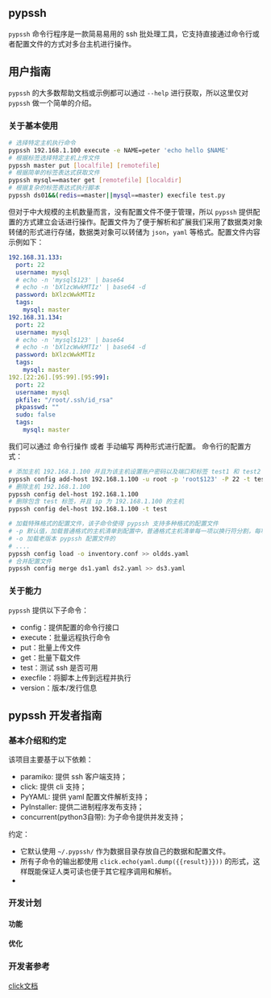 ## pypssh
`pypssh` 命令行程序是一款简易易用的 ssh 批处理工具，它支持直接通过命令行或者配置文件的方式对多台主机进行操作。

## 用户指南
`pypssh` 的大多数帮助文档或示例都可以通过 `--help` 进行获取，所以这里仅对 `pypssh` 做一个简单的介绍。

### 关于基本使用
```bash
# 选择特定主机执行命令
pypssh 192.168.1.100 execute -e NAME=peter 'echo hello $NAME'
# 根据标签选择特定主机上传文件
pypssh master put [localfile] [remotefile]
# 根据简单的标签表达式获取文件
pypssh mysql==master get [remotefile] [localdir]
# 根据复杂的标签表达式执行脚本
pypssh ds01&&(redis==master||mysql==master) execfile test.py
```

但对于中大规模的主机数量而言，没有配置文件不便于管理，所以 `pypssh` 提供配置的方式建立会话进行操作。配置文件为了便于解析和扩展我们采用了数据类对象转储的形式进行存储，数据类对象可以转储为 `json`，`yaml` 等格式。配置文件内容示例如下：

```yaml
192.168.31.133:
  port: 22
  username: mysql
  # echo -n 'mysql$123' | base64
  # echo -n 'bXlzcWwkMTIz' | base64 -d
  password: bXlzcWwkMTIz
  tags:
    mysql: master
192.168.31.134:
  port: 22
  username: mysql
  # echo -n 'mysql$123' | base64
  # echo -n 'bXlzcWwkMTIz' | base64 -d
  password: bXlzcWwkMTIz
  tags:
    mysql: master
192.[22:26].[95:99].[95:99]:
  port: 22
  username: mysql
  pkfile: "/root/.ssh/id_rsa"
  pkpasswd: ""
  sudo: false
  tags:
    mysql: master
```

我们可以通过 命令行操作 或者 手动编写 两种形式进行配置。
命令行的配置方式：
```bash
# 添加主机 192.168.1.100 并且为该主机设置账户密码以及端口和标签 test1 和 test2
pypssh config add-host 192.168.1.100 -u root -p 'root$123' -P 22 -t test1=x1 -t test2=x2
# 删除主机 192.168.1.100
pypssh config del-host 192.168.1.100
# 删除包含 test 标签，并且 ip 为 192.168.1.100 的主机
pypssh config del-host 192.168.1.100 -t test

# 加载特殊格式的配置文件，该子命令使得 pypssh 支持多种格式的配置文件
# -p 默认值，加载普通格式的主机清单到配置中，普通格式主机清单每一项以换行符分割，每项格式为 hostname:[sshPort]:[sshUser]:[sshPassword]:[group1]:[group2]....
# -o 加载老版本 pypssh 配置文件的
# ....
pypssh config load -o inventory.conf >> oldds.yaml
# 合并配置文件
pypssh config merge ds1.yaml ds2.yaml >> ds3.yaml
```


### 关于能力
`pypssh` 提供以下子命令：
- config：提供配置的命令行接口
- execute：批量远程执行命令
- put：批量上传文件
- get：批量下载文件
- test：测试 ssh 是否可用
- execfile：将脚本上传到远程并执行
- version：版本/发行信息

## pypssh 开发者指南
### 基本介绍和约定
该项目主要基于以下依赖：  
- paramiko: 提供 ssh 客户端支持；
- click: 提供 cli 支持；
- PyYAML: 提供 yaml 配置文件解析支持；
- PyInstaller: 提供二进制程序发布支持； 
- concurrent(python3自带): 为子命令提供并发支持；

约定：
- 它默认使用 `~/.pypssh/` 作为数据目录存放自己的数据和配置文件。
- 所有子命令的输出都使用 `click.echo(yaml.dump({{result}}}))` 的形式，这样既能保证人类可读也便于其它程序调用和解析。
- 

### 开发计划

#### 功能

#### 优化
### 开发者参考
[click文档](https://click.palletsprojects.com/en/7.x/)